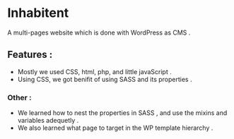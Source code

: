 # Inhabitent

A multi-pages website which is done with WordPress as CMS .

## Features :
- Mostly we used CSS, html, php, and little javaScript .
- Using CSS, we got benifit of using SASS and its properties .

### Other :

- We learned how to nest the properties in SASS , and use the mixins and variables adequetly .
- We also learned what page to target in the WP template hierarchy .